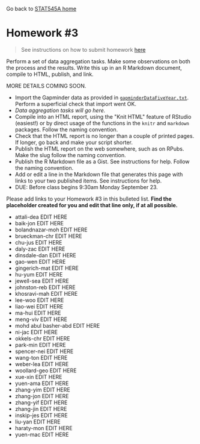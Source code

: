 Go back to [STAT545A home](current.html)

Homework #3
========================================================

> See instructions on how to submit homework [here](hw00_instructions.html)

Perform a <to be specified> set of data aggregation tasks. Make some observations on both the process and the results. Write this up in an R Markdown document, compile to HTML, publish, and link.

MORE DETAILS COMING SOON.

  * Import the Gapminder data as provided in [`gapminderDataFiveYear.txt`](http://www.stat.ubc.ca/~jenny/notOcto/STAT545A/examples/gapminder/data/gapminderDataFiveYear.txt). Perform a superficial check that import went OK.
  * *Data aggregation tasks will go here.*
  * Compile into an HTML report, using the "Knit HTML" feature of RStudio (easiest!) or by direct usage of the functions in the `knitr` and `markdown` packages. Follow the naming convention.
  * Check that the HTML report is no longer than a couple of printed pages. If longer, go back and make your script shorter.
  * Publish the HTML report on the web somewhere, such as on RPubs. Make the slug follow the naming convention.
  * Publish the R Markdown file as a Gist. See instructions for help. Follow the naming convention.
  * Add or edit a line in the Markdown file that generates this page with links to your two published items. See instructions for help.
  * DUE: Before class begins 9:30am Monday September 23.
  
Please add links to your Homework #3 in this bulleted list. __Find the placeholder created for you and edit that line only, if at all possible.__

  * attali-dea EDIT HERE
  * baik-jon EDIT HERE
  * bolandnazar-moh EDIT HERE
  * brueckman-chr EDIT HERE
  * chu-jus EDIT HERE
  * daly-zac EDIT HERE
  * dinsdale-dan EDIT HERE
  * gao-wen EDIT HERE
  * gingerich-mat EDIT HERE
  * hu-yum EDIT HERE
  * jewell-sea EDIT HERE
  * johnston-reb EDIT HERE
  * khosravi-mah EDIT HERE
  * lee-woo EDIT HERE
  * liao-wei EDIT HERE
  * ma-hui EDIT HERE
  * meng-viv EDIT HERE
  * mohd abul basher-abd EDIT HERE
  * ni-jac EDIT HERE
  * okkels-chr EDIT HERE
  * park-min EDIT HERE
  * spencer-nei EDIT HERE
  * wang-ton EDIT HERE
  * weber-lea EDIT HERE
  * woollard-geo EDIT HERE
  * xue-xin EDIT HERE
  * yuen-ama EDIT HERE
  * zhang-yim EDIT HERE
  * zhang-jon EDIT HERE
  * zhang-yif EDIT HERE
  * zhang-jin EDIT HERE
  * inskip-jes EDIT HERE
  * liu-yan EDIT HERE
  * haraty-mon EDIT HERE
  * yuen-mac EDIT HERE
